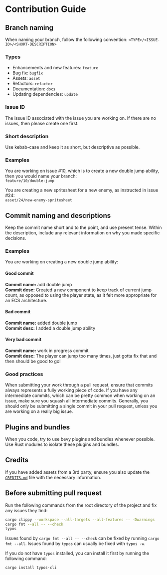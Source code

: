 # Contribution Guide

## Branch naming
When naming your branch, follow the following convention:
`<TYPE>/<ISSUE-ID>/<SHORT-DESCRIPTION>`

### Types
- Enhancements and new features: `feature`
- Bug fix: `bugfix`
- Assets: `asset`
- Refactors: `refactor`
- Documentation: `docs`
- Updating dependencies: `update`

### Issue ID
The issue ID associated with the issue you are working on. If there are no issues, then please create one first.

### Short description
Use kebab-case and keep it as short, but descriptive as possible.

### Examples
You are working on issue #10, which is to create a new double jump ability, then you would name your branch:\
`feature/10/double-jump`

You are creating a new spritesheet for a new enemy, as instructed in issue #24:\
`asset/24/new-enemy-spritesheet`

## Commit naming and descriptions
Keep the commit name short and to the point, and use present tense. Within the description, include any relevant information on why you made specific decisions. 

### Examples
You are working on creating a new double jump ability:
#### Good commit
**Commit name:** add double jump\
**Commit desc:** Created a new component to keep track of current jump count, as opposed to using the player state, as it felt more appropriate for an ECS architecture.

#### Bad commit
**Commit name:** added double jump\
**Commit desc:** I added a double jump ability

#### Very bad commit
**Commit name:** work in progress commit\
**Commit desc:** The player can jump too many times, just gotta fix that and then should be good to go!

### Good practices
When submitting your work through a pull request, ensure that commits always represents a fully working piece of code.
If you have any intermediate commits, which can be pretty common when working on
an issue, make sure you squash all intermediate commits. Generally, you should
only be submitting a single commit in your pull request, unless you are working
on a really big issue.

## Plugins and bundles
When you code, try to use bevy plugins and bundles whenever possible. Use Rust modules to isolate these plugins and bundles.

## Credits
If you have added assets from a 3rd party, ensure you also update the [`CREDITS.md`]("./CREDITS.md") file with the necessary information.

## Before submitting pull request
Run the following commands from the root directory of the project and fix any issues they find:
```bash
cargo clippy --workspace --all-targets --all-features -- -Dwarnings
cargo fmt --all -- --check
typos
```
Issues found by `cargo fmt --all -- --check` can be fixed by running `cargo fmt --all`. Issues found by `typos` can usually be fixed with `typos -w`.

If you do not have `typos` installed, you can install it first by running the
following command:
```bash
cargo install typos-cli
```
